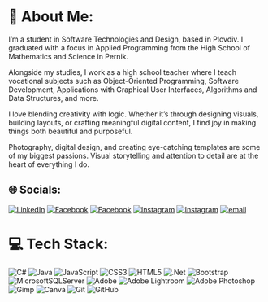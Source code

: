 # 💫 About Me:
I’m a student in Software Technologies and Design, based in Plovdiv. I graduated with a focus in Applied Programming from the High School of Mathematics and Science in Pernik.
 
Alongside my studies, I work as a high school teacher where I teach vocational subjects such as Object-Oriented Programming, Software Development, Applications with Graphical User Interfaces, Algorithms and Data Structures, and more.

I love blending creativity with logic. Whether it’s through designing visuals, building layouts, or crafting meaningful digital content, I find joy in making things both beautiful and purposeful.

Photography, digital design, and creating eye-catching templates are some of my biggest passions. Visual storytelling and attention to detail are at the heart of everything I do.

## 🌐 Socials:
[![LinkedIn](https://img.shields.io/badge/LinkedIn-%230077B5.svg?logo=linkedin&logoColor=white)]([https://www.linkedin.com/in/darina-simeonova-24a869372/)
[![Facebook](https://img.shields.io/badge/Facebook-%231877F2.svg?logo=Facebook&logoColor=white)](https://www.facebook.com/darrinasimeonova ) [![Facebook](https://img.shields.io/badge/Facebook-%231877F2.svg?logo=Facebook&logoColor=white)](https://www.facebook.com/profile.php?id=61559233544807) [![Instagram](https://img.shields.io/badge/Instagram-%23E4405F.svg?logo=Instagram&logoColor=white)]([https://instagram.com/darrinasimeonova](https://www.instagram.com/darrinasimeonova/)) [![Instagram](https://img.shields.io/badge/Instagram-%23E4405F.svg?logo=Instagram&logoColor=white)]([[https://instagram.com/darrinasimeonova](https://www.instagram.com/darrinasimeonova/)](https://www.instagram.com/dsimeonovaphotos/)) [![email](https://img.shields.io/badge/Email-D14836?logo=gmail&logoColor=white)](mailto:darrinasimeonova84@gmail.com) 

# 💻 Tech Stack:
![C#](https://img.shields.io/badge/c%23-%23239120.svg?style=for-the-badge&logo=csharp&logoColor=white) ![Java](https://img.shields.io/badge/java-%23ED8B00.svg?style=for-the-badge&logo=openjdk&logoColor=white) ![JavaScript](https://img.shields.io/badge/javascript-%23323330.svg?style=for-the-badge&logo=javascript&logoColor=%23F7DF1E) ![CSS3](https://img.shields.io/badge/css3-%231572B6.svg?style=for-the-badge&logo=css3&logoColor=white) ![HTML5](https://img.shields.io/badge/html5-%23E34F26.svg?style=for-the-badge&logo=html5&logoColor=white) ![.Net](https://img.shields.io/badge/.NET-5C2D91?style=for-the-badge&logo=.net&logoColor=white) ![Bootstrap](https://img.shields.io/badge/bootstrap-%238511FA.svg?style=for-the-badge&logo=bootstrap&logoColor=white) ![MicrosoftSQLServer](https://img.shields.io/badge/Microsoft%20SQL%20Server-CC2927?style=for-the-badge&logo=microsoft%20sql%20server&logoColor=white) ![Adobe](https://img.shields.io/badge/adobe-%23FF0000.svg?style=for-the-badge&logo=adobe&logoColor=white) ![Adobe Lightroom](https://img.shields.io/badge/Adobe%20Lightroom-31A8FF.svg?style=for-the-badge&logo=Adobe%20Lightroom&logoColor=white) ![Adobe Photoshop](https://img.shields.io/badge/adobe%20photoshop-%2331A8FF.svg?style=for-the-badge&logo=adobe%20photoshop&logoColor=white) ![Gimp](https://img.shields.io/badge/Gimp-657D8B?style=for-the-badge&logo=gimp&logoColor=FFFFFF) ![Canva](https://img.shields.io/badge/Canva-%2300C4CC.svg?style=for-the-badge&logo=Canva&logoColor=white) ![Git](https://img.shields.io/badge/git-%23F05033.svg?style=for-the-badge&logo=git&logoColor=white) ![GitHub](https://img.shields.io/badge/github-%23121011.svg?style=for-the-badge&logo=github&logoColor=white)


<!-- Proudly created with GPRM ( https://gprm.itsvg.in ) -->
